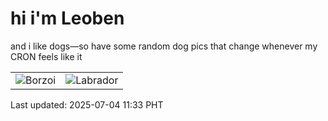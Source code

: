 # hi i'm Leoben

and i like dogs—so have some random dog pics that change whenever my CRON feels like it

|  |  |
|--------|----------|
| ![Borzoi](https://random-dog-vercel.vercel.app/api/random-borzoi?v=1751600011) | ![Labrador](https://random-dog-vercel.vercel.app/api/random-labrador?v=1751600011) |

Last updated: 2025-07-04 11:33 PHT
